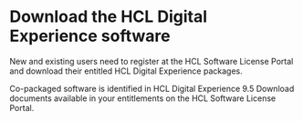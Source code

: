 # Download the HCL Digital Experience software

New and existing users need to register at the HCL Software License Portal and download their entitled HCL Digital Experience packages.

Co-packaged software is identified in HCL Digital Experience 9.5 Download documents available in your entitlements on the HCL Software License Portal.

